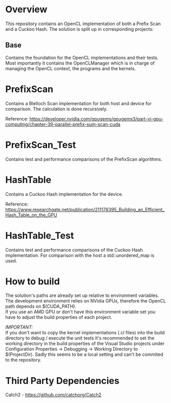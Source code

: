 
# Overview

This repository contains an OpenCL implementation of both a Prefix Scan and a Cuckoo Hash. The solution is split up in corresponding projects:

## Base

Contains the foundation for the OpenCL implementations and their tests. Most importantly it contains the OpenCLManager which is in charge of managing the OpenCL context, the programs and the kernels.

# PrefixScan

Contains a Blelloch Scan implementation for both host and device for comparison. The calculation is done recursively.

Reference: https://developer.nvidia.com/gpugems/gpugems3/part-vi-gpu-computing/chapter-39-parallel-prefix-sum-scan-cuda

# PrefixScan_Test

Contains test and performance comparisons of the PrefixScan algorithms.

# HashTable

Contains a Cuckoo Hash implementation for the device.

Reference: https://www.researchgate.net/publication/211178395_Building_an_Efficient_Hash_Table_on_the_GPU

# HashTable_Test

Contains test and performance comparisons of the Cuckoo Hash implementation. For comparison with the host a std::unordered_map is used.

# How to build

The solution's paths are already set up relative to environment variables.    
The development environment relies on NVidia GPUs, therefore the OpenCL path depends on $(CUDA_PATH).    
If you use an AMD GPU or don't have this environment variable set you have to adjust the build properties of each project.

*IMPORTANT:*    
If you don't want to copy the kernel implementations (.cl files) into the build directory to debug / execute the unit tests it's recommended to set the 
working directory in the build properties of the Visual Studio projects under Configuration Properties -> Debugging -> Working Directory to $(ProjectDir).
Sadly this seems to be a local setting and can't be commited to the repository.

# Third Party Dependencies

Catch2 - https://github.com/catchorg/Catch2